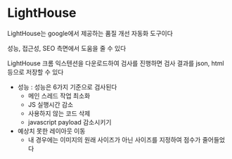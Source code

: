 # LightHouse

LightHouse는 google에서 제공하는 품질 개선 자동화 도구이다

성능, 접근성, SEO 측면에서 도움을 줄 수 있다

LightHouse 크롬 익스텐션을 다운로드하여 검사를 진행하면 검사 결과를 json, html 등으로 저장할 수 있다

- 성능 : 성능은 6가지 기준으로 검사된다
  - 메인 스레드 작업 최소화
  - JS 실행시간 감소
  - 사용하지 않는 코드 삭제
  - javascript payload 감소시키기
- 예상치 못한 레이아웃 이동
  - 내 경우에는 이미지의 원래 사이즈가 아닌 사이즈를 지정하여 점수가 줄어들었다
